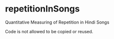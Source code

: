 # repetitionInSongs
Quantitative Measuring of Repetition in Hindi Songs 


Code is not allowed to be copied or reused. 
